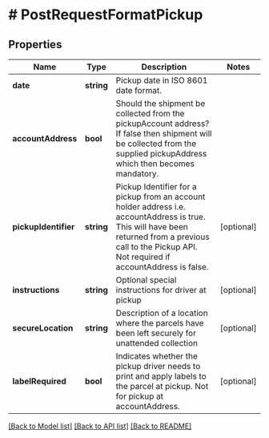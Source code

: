 # # PostRequestFormatPickup

## Properties

Name | Type | Description | Notes
------------ | ------------- | ------------- | -------------
**date** | **string** | Pickup date in ISO 8601 date format. |
**accountAddress** | **bool** | Should the shipment be collected from the pickupAccount address? If false then shipment will be collected from the supplied pickupAddress which then becomes mandatory. |
**pickupIdentifier** | **string** | Pickup Identifier for a pickup from an account holder address i.e. accountAddress is true. This will have been returned from a previous call to the Pickup API. Not required if accountAddress is false. | [optional]
**instructions** | **string** | Optional special instructions for driver at pickup | [optional]
**secureLocation** | **string** | Description of a location where the parcels have been left securely for unattended collection | [optional]
**labelRequired** | **bool** | Indicates whether the pickup driver needs to print and apply labels to the parcel at pickup. Not for pickup at accountAddress. | [optional]

[[Back to Model list]](../../README.md#models) [[Back to API list]](../../README.md#endpoints) [[Back to README]](../../README.md)
